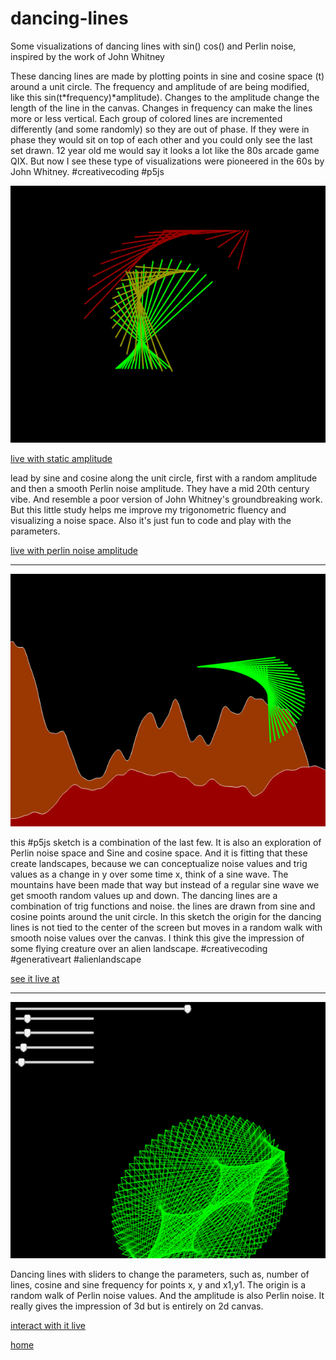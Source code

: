 # dancing-lines
Some visualizations of dancing lines with sin() cos() and Perlin noise, inspired by the work of John Whitney

These dancing lines are made by plotting points in sine and cosine space  (t) around a unit circle.  The frequency and amplitude of are being modified, like this sin(t*frequency)*amplitude). Changes to the amplitude change the length of the line in the canvas. Changes in frequency can make the lines more or less vertical. Each group of colored lines are incremented differently (and some randomly) so they are out of phase. If they were in phase they would sit on top of each other and you could only see the last set drawn. 12 year old me would say it looks a lot like the 80s arcade game QIX. But now I see these type of visualizations were pioneered in the 60s by John Whitney. #creativecoding #p5js

![dancinglines](dancinglines1.png)

[live with static amplitude](https://editor.p5js.org/greggelong/present/fD0xkweGJ)

lead by sine and cosine along the unit circle, first with a random amplitude and then a smooth Perlin noise amplitude. They have a mid 20th century vibe. And resemble a poor version of John Whitney's groundbreaking work. But this little study helps me improve my trigonometric fluency and visualizing a noise space. Also it's just fun to code and play with the parameters.

[live with perlin noise amplitude](https://editor.p5js.org/greggelong/present/OCijfputu)

******************

![dancingLinesLandscape](dancingLinesLandscape.png)

this #p5js sketch is a combination of the last few. It is also an exploration of Perlin noise space and Sine and cosine space. And it is fitting that these create landscapes, because we can conceptualize noise values and trig values as a change in y over some time x, think of a sine wave. The mountains have been made that way but instead of a regular sine wave we get smooth random values up and down. The dancing lines are a combination of trig functions and noise. the lines are drawn from sine and cosine points around the unit circle. In this sketch the origin for the dancing lines is not tied to the center of the screen but moves in a random walk with smooth noise values over the canvas. I think this give the impression of some flying creature over an alien landscape. #creativecoding #generativeart #alienlandscape

[see it live at](https://editor.p5js.org/greggelong/present/snkn8QBzB)

******************

![dancingLinesSlider](dancingLinesSlider.png)

Dancing lines with sliders to change the parameters, such as, number of lines, cosine and sine frequency for points x, y and x1,y1. The origin is a random walk of Perlin noise values. And the amplitude is also Perlin noise. It really gives the impression of 3d but is entirely on 2d canvas. 

[interact with it live](https://editor.p5js.org/greggelong/present/HqR86nvlg)



[home](https://greggelong.github.io/)
